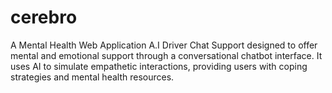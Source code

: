 # cerebro
A Mental Health Web Application A.I Driver Chat Support designed to offer mental and emotional support through a conversational chatbot interface. It uses AI to simulate empathetic interactions, providing users with coping strategies and mental health resources. 
